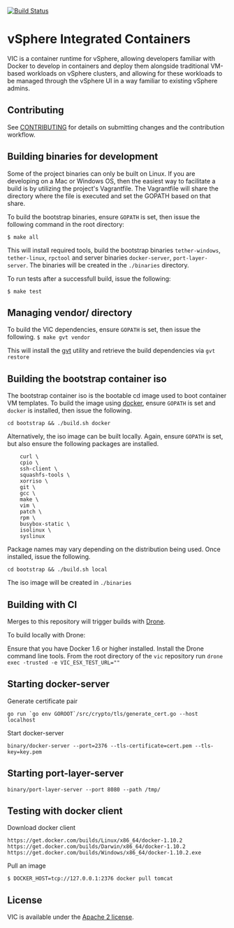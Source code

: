[![Build Status](https://ci.vmware.run/api/badges/vmware/vic/status.svg)](https://ci.vmware.run/vmware/vic)


# vSphere Integrated Containers

VIC is a container runtime for vSphere, allowing developers familiar with Docker to develop in containers and deploy them alongside traditional VM-based workloads on vSphere clusters, and allowing for these workloads to be managed through the vSphere UI in a way familiar to existing vSphere admins.

## Contributing

See [CONTRIBUTING](CONTRIBUTING.md) for details on submitting changes and the contribution workflow.

## Building binaries for development

Some of the project binaries can only be built on Linux.  If you are developing on a Mac or Windows OS, then the easiest way to facilitate a build is by utilizing the project's Vagrantfile.  The Vagrantfile will share the directory where the file is executed and set the GOPATH based on that share.

To build the bootstrap binaries, ensure `GOPATH` is set, then issue the following command in the root directory:
```
$ make all
```
This will install required tools, build the bootstrap binaries `tether-windows`, `tether-linux`, `rpctool` and server binaries `docker-server`, `port-layer-server`.  The binaries will be created in the `./binaries` directory.

To run tests after a successfull build, issue the following:
```
$ make test
```

## Managing vendor/ directory

To build the VIC dependencies, ensure `GOPATH` is set, then issue the following.
``
$ make gvt vendor
``

This will install the [gvt](https://github.com/FiloSottile/gvt) utility and retrieve the build dependencies via `gvt restore`

## Building the bootstrap container iso

The bootstrap container iso is the bootable cd image used to boot container VM templates.  To build the image using [docker](https://www.docker.com/), ensure `GOPATH` is set and `docker` is installed, then issue the following.

```
cd bootstrap && ./build.sh docker
```

Alternatively, the iso image can be built locally.  Again, ensure `GOPATH` is set, but also ensure the following packages are installed.
```
	curl \
	cpio \
	ssh-client \
	squashfs-tools \
	xorriso \
	git \
	gcc \
	make \
	vim \
	patch \
	rpm \
	busybox-static \
	isolinux \
	syslinux
```

Package names may vary depending on the distribution being used.  Once installed, issue the following.

```
cd bootstrap && ./build.sh local
```

The iso image will be created in `./binaries`

[dronevic]:https://ci.vmware.run/vmware/vic
[dronesrc]:https://github.com/drone/drone
[dronecli]:http://readme.drone.io/devs/cli/

## Building with CI

Merges to this repository will trigger builds with [Drone][dronevic].

To build locally with Drone:

Ensure that you have Docker 1.6 or higher installed.
Install the Drone command line tools.
From the root directory of the `vic` repository run `drone exec -trusted -e VIC_ESX_TEST_URL=""`

## Starting docker-server

Generate certificate pair

```
go run `go env GOROOT`/src/crypto/tls/generate_cert.go --host localhost
```

Start docker-server

```
binary/docker-server --port=2376 --tls-certificate=cert.pem --tls-key=key.pem
```

## Starting port-layer-server

```
binary/port-layer-server --port 8080 --path /tmp/
```

## Testing with docker client

Download docker client
```
https://get.docker.com/builds/Linux/x86_64/docker-1.10.2
https://get.docker.com/builds/Darwin/x86_64/docker-1.10.2
https://get.docker.com/builds/Windows/x86_64/docker-1.10.2.exe
```

Pull an image
```
$ DOCKER_HOST=tcp://127.0.0.1:2376 docker pull tomcat
```

## License

VIC is available under the [Apache 2 license](LICENSE).
